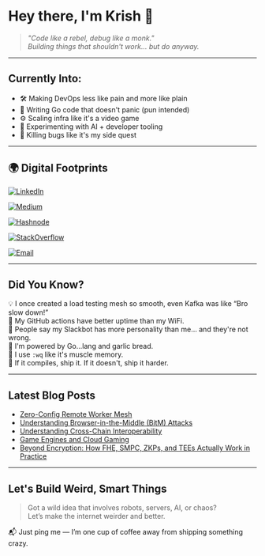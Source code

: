 # Hey there, I'm Krish 👋

> *"Code like a rebel, debug like a monk."*   
> *Building things that shouldn't work... but do anyway.*

---

## Currently Into:
- 🛠 Making DevOps less like pain and more like plain
- 🔭 Writing Go code that doesn't panic (pun intended)
- ⚙️ Scaling infra like it's a video game
- 🧪 Experimenting with AI + developer tooling
- 🎯 Killing bugs like it's my side quest

---

## 🌍 Digital Footprints

[![LinkedIn](https://img.shields.io/badge/LinkedIn-%230077B5.svg?logo=linkedin&logoColor=white)](https://linkedin.com/in/krish-srivastava)

[![Medium](https://img.shields.io/badge/Medium-black?logo=medium&logoColor=white)](https://medium.com/@@krizzsrivastava)

[![Hashnode](https://img.shields.io/badge/Hashnode-2962FF?logo=hashnode&logoColor=white)](https://krizzzz.hashnode.dev)

[![StackOverflow](https://img.shields.io/badge/StackOverflow-FE7A16?logo=stackoverflow&logoColor=white)](https://stackoverflow.com/users/16306343)

[![Email](https://img.shields.io/badge/Gmail-D14836?logo=gmail&logoColor=white)](mailto:krish22092003@gmail.com)

---

## Did You Know?

💡 I once created a load testing mesh so smooth, even Kafka was like “Bro slow down!”  
🐙 My GitHub actions have better uptime than my WiFi.  
💬 People say my Slackbot has more personality than me… and they're not wrong.  
🍕 I'm powered by Go...lang and garlic bread.  
👾 I use `:wq` like it's muscle memory.  
🧬 If it compiles, ship it. If it doesn't, ship it harder.

---

## Latest Blog Posts
<!-- BLOG-POST-LIST:START -->
- [Zero-Config Remote Worker Mesh](https://krizzzz.hashnode.dev/zero-config-remote-worker-mesh)
- [Understanding Browser-in-the-Middle (BitM) Attacks](https://krizzzz.hashnode.dev/understanding-browser-in-the-middle-bitm-attacks)
- [Understanding Cross-Chain Interoperability](https://krizzzz.hashnode.dev/understanding-cross-chain-interoperability)
- [Game Engines and Cloud Gaming](https://krizzzz.hashnode.dev/game-engines-and-cloud-gaming)
- [Beyond Encryption: How FHE, SMPC, ZKPs, and TEEs Actually Work in Practice](https://krizzzz.hashnode.dev/beyond-encryption-how-fhe-smpc-zkps-and-tees-actually-work-in-practice)
<!-- BLOG-POST-LIST:END -->

---

## Let's Build Weird, Smart Things

> Got a wild idea that involves robots, servers, AI, or chaos?  
> Let’s make the internet weirder and better.

📬 Just ping me — I’m one cup of coffee away from shipping something crazy.



